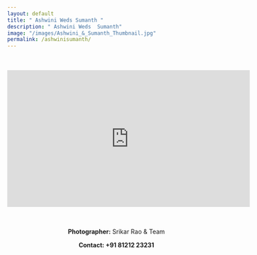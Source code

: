 ```yaml
---
layout: default
title: " Ashwini Weds Sumanth "
description: " Ashwini Weds  Sumanth"
image: "/images/Ashwini_&_Sumanth_Thumbnail.jpg"
permalink: /ashwinisumanth/
---
```

<br>
<br>
<div class="row">
<iframe width="560" height="315" src="https://www.youtube.com/embed/pYVFp54DmsU" title="YouTube video player" frameborder="0" allow="accelerometer; autoplay; clipboard-write; encrypted-media; gyroscope; picture-in-picture" allowfullscreen></iframe>
</div>
<br>
<br>
<div  class="col-md-6" data-aos="fade-up" style="text-align:left; float:none;margin:auto;">
<p style="text-align:center"><b>Photographer:</b> Srikar Rao & Team</p>
<p style="text-align:center"><b>Contact: +91 81212 23231</p>
<br>
</div>

